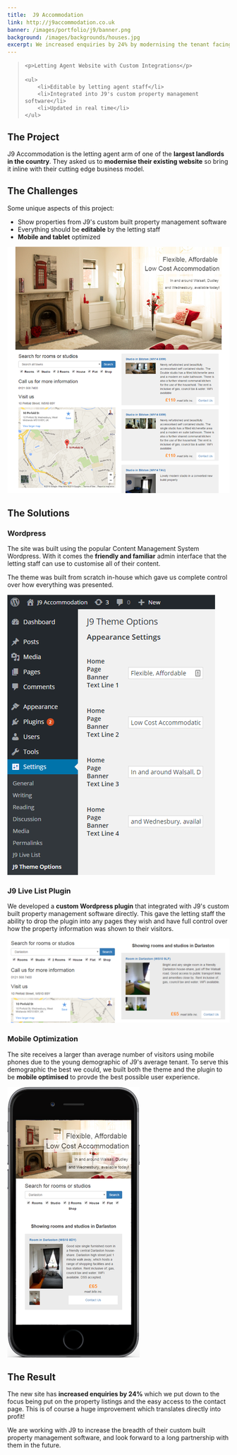 ```yaml
---
title:  J9 Accommodation
link: http://j9accommodation.co.uk
banner: /images/portfolio/j9/banner.png
background: /images/backgrounds/houses.jpg
excerpt: We increased enquiries by 24% by modernising the tenant facing website of one of the UKs largest landlords
---
```


<blockquote>

	<p>Letting Agent Website with Custom Integrations</p>

	<ul>
		<li>Editable by letting agent staff</li>
		<li>Integrated into J9's custom property management software</li>
		<li>Updated in real time</li>
	</ul>

</blockquote>

## The Project

J9 Accommodation is the letting agent arm of one of the **largest landlords in the country**. They asked us to **modernise their existing website** so bring it inline with their cutting edge business model.

## The Challenges

Some unique aspects of this project:

- Show properties from J9's custom built property management software
- Everything should be **editable** by the letting staff
- **Mobile and tablet** optimized

![Cunard Ecard Website Home Page](/images/portfolio/j9/home.png)

## The Solutions

### Wordpress

The site was built using the popular Content Management System Wordpress. With it comes the **friendly and familiar** admin interface that the letting staff can use to customise all of their content.

The theme was built from scratch in-house which gave us complete control over how everything was presented.

![Wordpress admin screenshot](/images/portfolio/j9/wordpress.png)

### J9 Live List Plugin

We developed a **custom Wordpress plugin** that integrated with J9's custom built property management software directly. This gave the letting staff the ability to drop the plugin into any pages they wish and have full control over how the property information was shown to their visitors.

![J9 Live List plugin screenshot](/images/portfolio/j9/plugin.png)

### Mobile Optimization

The site receives a larger than average number of visitors using mobile phones due to the young demographic of J9's average tenant. To serve this demographic the best we could, we built both the theme and the plugin to be **mobile optimised** to provde the best possible user experience.

![Mobile Optimisation](/images/portfolio/j9/mobile.png)

## The Result

The new site has **increased enquiries by 24%** which we put down to the focus being put on the property listings and the easy access to the contact page. This is of course a huge improvement which translates directly into profit!

We are working with J9 to increase the breadth of their custom built property management software, and look forward to a long partnership with them in the future.
